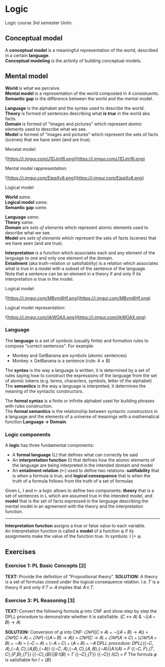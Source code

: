 # Logic

Logic course 3rd semester Unitn.

## Conceptual model

A **conceptual model** is a meaningful representation of the world, described in a certain **language**.  
**Conceptual modeling** is the activity of building conceptual models.  

## Mental model

**World** is what we perceive.  
**Mental model** is a representation of the world composted in 4 consistuents.  
**Semantic gap** is the difference between the world and the mental model.  

**Language** is the alphabet and the syntax used to describe the world.  
**Theory** is formed of sentences describing what ***is true*** in the world aka facts.  
**Domain** is formed of "images and pictures" which represent atomic elements used to describe what we see.  
**Model** is formed of "images and pictures" which represent the sets of facts (scenes) that we have seen (and are true).

Menatal model:

![https://i.imgur.com/J1DJm16.png](https://i.imgur.com/J1DJm16.png)

Mental model rappresentation:

![https://i.imgur.com/EjpqXv8.png](https://i.imgur.com/EjpqXv8.png)

Logical model

**World** *same*.  
**Logical model** *same*.  
**Semantic gap** *same*.

**Language** *same*.  
**Theory** *same*.  
**Domain** are *sets of elements* which represent atomic elements used to describe what we see.  
**Model** are *sets of elements* which represent the sets of facts (scenes) that we have seen (and are true).

**Interpretation** is a function which associates each and any element of the language to one and only one element of the domain.  
**Entailment** (aka truth-relation or satisfiability) is a relation which associates what is true in a model with a subset of the sentence of the language.  
Note that a sentence can be an element in a theory if and only if its interpretation is true in the model.

Logical model:

![https://i.imgur.com/MBvm6Hf.png](https://i.imgur.com/MBvm6Hf.png)

Logical model representation:

![https://i.imgur.com/ijkWOAX.png](https://i.imgur.com/ijkWOAX.png)

### Language

The **language** is a set of symbols (usually finite) and formation rules to compose "correct sentences". For example:

- Monkey and GetBanana are symbols (atomic sentences)
- Monkey ∧ GetBanana is a sentence (rule: A ∧ B)

The **syntax** is the way a language is written, it is determined by a set of rules saying how to construct the expressions of the language from the set of atomic tokens (e.g. terms, characters, symbols, letter of the alphabet)  
The **semantics** is the way a language is interpreted, it determines the meaning of the syntactic constructors.

The **formal syntax** is a finite or infinite alphabet used for building phrases with rules construction.  
The **formal semantics** is the relationship between syntactic constructors in a language and the elements of a universe of meanings with a mathematical function **Language → Domain**.  

### Logic components

A **logic** has three fundamental components:

- A **formal language** (L) that defines what can correctly be said
- An **interpretation function** (I) that defines how the atomic elements of the language are being interpreted in the intended domain and model
- An **entailment relation** (⊨) used to define two relations: **satifiability** that is when a formula is true, and **logical consequence** that is when the truth of a formula follows from the truth of a set of formulas

Given L, I and ⊨ a logic allows to define two components: **theory** that is a set of sentences in L which are assumed true in the intended model, and **model** that is the set of facts expressed in the language describing the mental model in an agreement with the theory and the interpretation function.

---

**Interpretation function** assigns a true or false value to each variable.  
An Interpretation function is called a **model** of a function φ if its assignments make the value of the function true. In symbols: I |= φ.

## Exercises

### Exercise 1: PL Basic Concepts [2]

**TEXT:**
Provide the definition of “Propositional theory”.
**SOLUTION:**
A theory is a set of formulas closed under the logical consequence relation. I.e. 𝑇 is a theory if and only if 𝑇 ⊨ 𝐴 implies that 𝐴 ∈ 𝑇.

### Exercise 3: PL Reasoning [3]

**TEXT:**
Convert the following formula 𝜑 into CNF and show step by step the DPLL procedure to demonstrate
whether it is satisfiable.
(𝐶 ↔ 𝐴) & ¬((𝐴 ∨ 𝐵) → 𝐴)

**SOLUTION:**
Conversion of 𝜑 into CNF:
*𝐶𝑁𝐹*((𝐶 ≡ 𝐴) ∧ ¬((𝐴 ∨ 𝐵) → 𝐴)) =
*𝐶𝑁𝐹*(𝐶 ≡ 𝐴) ∧ *𝐶𝑁𝐹*(¬((𝐴 ∨ 𝐵) → 𝐴)) =
*𝐶𝑁𝐹*(𝐶 → 𝐴) ∧ *𝐶𝑁𝐹*(𝐴 → 𝐶) ∧ (*𝐶𝑁𝐹*(𝐴 ∨ 𝐵) ∧ ¬𝐴) =
(¬𝐶 ∨ 𝐴) ∧ (¬𝐴 ∨ 𝐶) ∧ (𝐴 ∨ 𝐵) ∧ ¬𝐴
*DPLL procedure:*
𝐷𝑃𝐿𝐿({¬𝐶, 𝐴},{¬𝐴, 𝐶},{𝐴,𝐵},{¬𝐴})
{{¬𝐶, 𝐴},{¬𝐴, 𝐶},{𝐴, 𝐵},{¬𝐴}}|𝐴
𝐼(𝐴) = 𝐹
{{¬𝐶, 𝐹},{𝑇, 𝐶},{𝐹,𝐵},{𝑇}}
{{¬𝐶},{𝐵}}|𝐵
𝐼(𝐵) = 𝑇
{{¬𝐶},{𝑇}}
{{¬𝐶}} 𝐼(𝐶) = 𝐹
The formula 𝜑 is satisfiable for 𝐼 = {𝐵}
